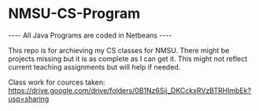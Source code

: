 # NMSU-CS-Program

---- All Java Programs are coded in Netbeans ----

This repo is for archieving my CS classes for NMSU. There might be projects missing but it is as complete as I can get it. This might not reflect current teaching assignments but will help if needed.

Class work for cources taken: https://drive.google.com/drive/folders/0B1Nz6Sij_DKCckxRVzBTRHlmbEk?usp=sharing 
